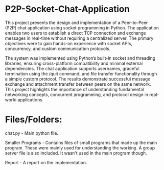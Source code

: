 # P2P-Socket-Chat-Application
This project presents the design and implementation of a Peer-to-Peer (P2P) chat application using socket programming in Python. The application enables two users to establish a direct TCP connection and exchange messages in real-time without requiring a centralized server. The primary objectives were to gain hands-on experience with socket APIs, concurrency, and custom communication protocols.

The system was implemented using Python’s built-in socket and threading libraries, ensuring cross-platform compatibility and minimal external dependencies. The chat application supports usernames, graceful termination using the /quit command, and file transfer functionality through a simple custom protocol. The results demonstrate successful message exchange and attachment transfer between peers on the same network. This project highlights the importance of understanding fundamental networking concepts, concurrent programming, and protocol design in real-world applications.

# Files/Folders:
chat.py - Main python file.

Smaller Programs - Contains files of small programs that made up the main program. These were mainly used for understanding the working. A group server file is also included. It wasn't used in the main program though.

Report - A report on the implementation.
